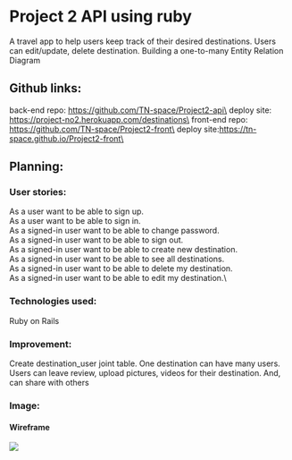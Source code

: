 # Project 2 API using ruby
A travel app to help users keep track of their desired destinations. Users can edit/update, delete destination.
Building a one-to-many Entity Relation Diagram

## Github links:
back-end repo: https://github.com/TN-space/Project2-api\
deploy site: https://project-no2.herokuapp.com/destinations\
front-end repo: https://github.com/TN-space/Project2-front\
deploy site:https://tn-space.github.io/Project2-front\

## Planning:

### User stories:

As a user want to be able to sign up.\
As a user want to be able to sign in.\
As a signed-in user want to be able to change password.\
As a signed-in user want to be able to sign out.\
As a signed-in user want to be able to create new destination.\
As a signed-in user want to be able to see all destinations.\
As a signed-in user want to be able to delete my destination.\
As a signed-in user want to be able to edit my destination.\

### Technologies used:
Ruby on Rails

### Improvement:
Create destination_user joint table. One destination can have many users.\
Users can leave review, upload pictures, videos for their destination. And, can share with others

### Image:

#### Wireframe
<img src="./public/images/erd.jpg">
